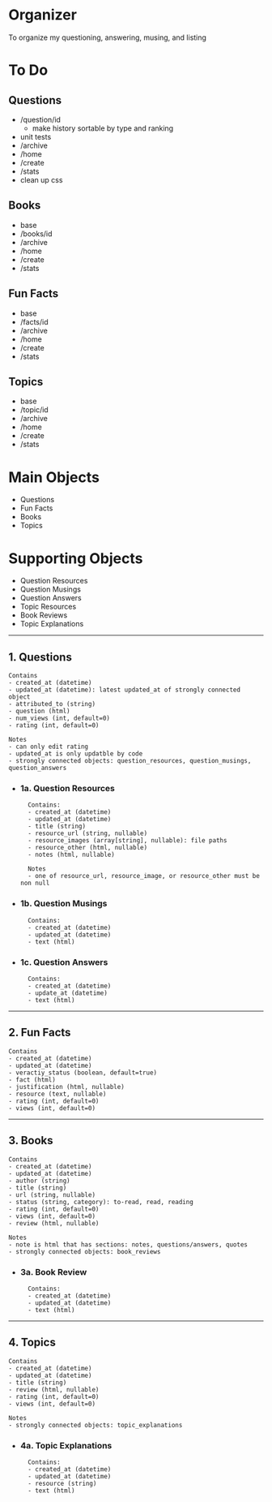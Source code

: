 # Organizer

To organize my questioning, answering, musing, and listing

# To Do

## Questions
- /question/id
    - make history sortable by type and ranking
- unit tests
- /archive
- /home
- /create
- /stats
- clean up css

## Books
- base
- /books/id
- /archive
- /home
- /create
- /stats

## Fun Facts
- base
- /facts/id
- /archive
- /home
- /create
- /stats

## Topics
- base
- /topic/id
- /archive
- /home
- /create
- /stats

# Main Objects

- Questions
- Fun Facts
- Books
- Topics

# Supporting Objects
- Question Resources
- Question Musings
- Question Answers
- Topic Resources
- Book Reviews
- Topic Explanations

-------

## 1. Questions
    Contains
    - created_at (datetime)
    - updated_at (datetime): latest updated_at of strongly connected object
    - attributed_to (string)
    - question (html)
    - num_views (int, default=0)
    - rating (int, default=0)

    Notes
    - can only edit rating
    - updated_at is only updatble by code
    - strongly connected objects: question_resources, question_musings, question_answers

- ### 1a. Question Resources
        Contains:
        - created_at (datetime)
        - updated_at (datetime)
        - title (string)
        - resource_url (string, nullable)
        - resource_images (array[string], nullable): file paths
        - resource_other (html, nullable)
        - notes (html, nullable)

        Notes
        - one of resource_url, resource_image, or resource_other must be non null

- ### 1b. Question Musings
        Contains:
        - created_at (datetime)
        - updated_at (datetime)
        - text (html)

- ### 1c. Question Answers
        Contains:
        - created_at (datetime)
        - update_at (datetime)
        - text (html)

---------

## 2. Fun Facts
    Contains
    - created_at (datetime)
    - updated_at (datetime)
    - veractiy_status (boolean, default=true)
    - fact (html)
    - justification (html, nullable)
    - resource (text, nullable)
    - rating (int, default=0)
    - views (int, default=0)

----------

## 3. Books
    Contains
    - created_at (datetime)
    - updated_at (datetime)
    - author (string)
    - title (string)
    - url (string, nullable)
    - status (string, category): to-read, read, reading
    - rating (int, default=0)
    - views (int, default=0)
    - review (html, nullable)

    Notes
    - note is html that has sections: notes, questions/answers, quotes
    - strongly connected objects: book_reviews

- ### 3a. Book Review
        Contains:
        - created_at (datetime)
        - updated_at (datetime)
        - text (html)

-------

## 4. Topics
    Contains
    - created_at (datetime)
    - updated_at (datetime)
    - title (string)
    - review (html, nullable)
    - rating (int, default=0)
    - views (int, default=0)

    Notes
    - strongly connected objects: topic_explanations

- ### 4a. Topic Explanations
        Contains:
        - created_at (datetime)
        - updated_at (datetime)
        - resource (string)
        - text (html)

